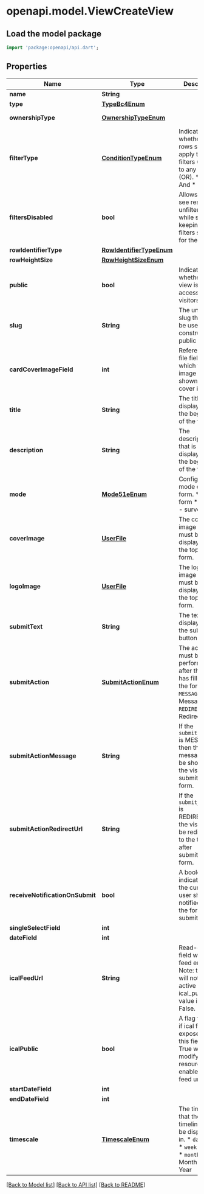 # openapi.model.ViewCreateView

## Load the model package
```dart
import 'package:openapi/api.dart';
```

## Properties
Name | Type | Description | Notes
------------ | ------------- | ------------- | -------------
**name** | **String** |  | 
**type** | [**TypeBc4Enum**](TypeBc4Enum.md) |  | 
**ownershipType** | [**OwnershipTypeEnum**](OwnershipTypeEnum.md) |  | [optional] [default to OwnershipTypeEnum.collaborative]
**filterType** | [**ConditionTypeEnum**](ConditionTypeEnum.md) | Indicates whether all the rows should apply to all filters (AND) or to any filter (OR).  * `AND` - And * `OR` - Or | [optional] 
**filtersDisabled** | **bool** | Allows users to see results unfiltered while still keeping the filters saved for the view. | [optional] 
**rowIdentifierType** | [**RowIdentifierTypeEnum**](RowIdentifierTypeEnum.md) |  | [optional] 
**rowHeightSize** | [**RowHeightSizeEnum**](RowHeightSizeEnum.md) |  | [optional] 
**public** | **bool** | Indicates whether the view is publicly accessible to visitors. | [optional] 
**slug** | **String** | The unique slug that can be used to construct a public URL. | [readonly] 
**cardCoverImageField** | **int** | References a file field of which the first image must be shown as card cover image. | [optional] 
**title** | **String** | The title that is displayed at the beginning of the form. | [optional] 
**description** | **String** | The description that is displayed at the beginning of the form. | [optional] 
**mode** | [**Mode51eEnum**](Mode51eEnum.md) | Configurable mode of the form.  * `form` - form * `survey` - survey | [optional] 
**coverImage** | [**UserFile**](UserFile.md) | The cover image that must be displayed at the top of the form. | [optional] 
**logoImage** | [**UserFile**](UserFile.md) | The logo image that must be displayed at the top of the form. | [optional] 
**submitText** | **String** | The text displayed on the submit button. | [optional] 
**submitAction** | [**SubmitActionEnum**](SubmitActionEnum.md) | The action that must be performed after the visitor has filled out the form.  * `MESSAGE` - Message * `REDIRECT` - Redirect | [optional] 
**submitActionMessage** | **String** | If the `submit_action` is MESSAGE, then this message will be shown to the visitor after submitting the form. | [optional] 
**submitActionRedirectUrl** | **String** | If the `submit_action` is REDIRECT,then the visitors will be redirected to the this URL after submitting the form. | [optional] 
**receiveNotificationOnSubmit** | **bool** | A boolean indicating if the current user should be notified when the form is submitted. | [readonly] 
**singleSelectField** | **int** |  | [optional] 
**dateField** | **int** |  | [optional] 
**icalFeedUrl** | **String** | Read-only field with ICal feed endpoint. Note: this url will not be active if ical_public value is set to False. | [readonly] 
**icalPublic** | **bool** | A flag to show if ical feed is exposed. Set this field to True when modifying this resource to enable ICal feed url. | [optional] 
**startDateField** | **int** |  | [optional] 
**endDateField** | **int** |  | [optional] 
**timescale** | [**TimescaleEnum**](TimescaleEnum.md) | The timescale that the timeline should be displayed in.  * `day` - Day * `week` - Week * `month` - Month * `year` - Year | [optional] 

[[Back to Model list]](../README.md#documentation-for-models) [[Back to API list]](../README.md#documentation-for-api-endpoints) [[Back to README]](../README.md)


